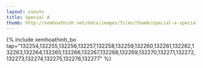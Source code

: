 ```yaml
---
layout: sieutv
title: Special A
thumb: http://xemhoathinh.net/data/images/films/thumb/special-a-special-a-2012.jpg
---
```

{% include xemhoathinh_bo tap="132254,132255,132256,132257,132258,132259,132260,132261,132262,132263,132264,132265,132266,132267,132268,132269,132270,132271,132272,132273,132274,132275,132276,132277" %} 
